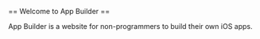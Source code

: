 == Welcome to App Builder ==

App Builder is a website for non-programmers to build their own iOS apps.
